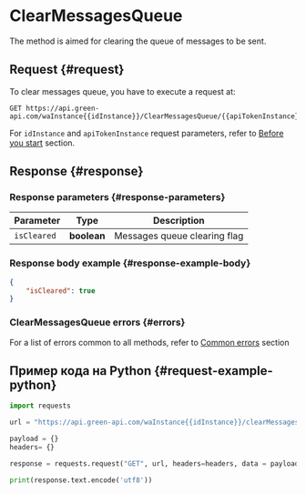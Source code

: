 # ClearMessagesQueue

The method is aimed for clearing the queue of messages to be sent.

## Request {#request}

To clear messages queue, you have to execute a request at:
```
GET https://api.green-api.com/waInstance{{idInstance}}/ClearMessagesQueue/{{apiTokenInstance}}
```

For `idInstance` and `apiTokenInstance` request parameters, refer to [Before you start](../../before-start.md#parameters) section.

## Response {#response}

### Response parameters {#response-parameters}

Parameter | Type |  Description
----- | ----- | ----- 
`isCleared` | **boolean** | Messages queue clearing flag

### Response body example {#response-example-body}

```json
{
    "isCleared": true
}
```

### ClearMessagesQueue errors {#errors}

For a list of errors common to all methods, refer to [Common errors](../common-errors.md) section

## Пример кода на Python  {#request-example-python}

```python
import requests

url = "https://api.green-api.com/waInstance{{idInstance}}/clearMessagesQueue/{{apiTokenInstance}}"

payload = {}
headers= {}

response = requests.request("GET", url, headers=headers, data = payload)

print(response.text.encode('utf8'))
```
